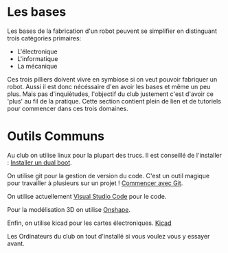 
# Les bases

Les bases de la fabrication d'un robot peuvent se simplifier en distinguant trois catégories primaires:
+ L'électronique
+ L'informatique
+ La mécanique

Ces trois pilliers doivent vivre en symbiose si on veut pouvoir fabriquer un robot. Aussi il est donc nécéssaire d'en avoir les bases et même un peu plus. Mais pas d'inquiètudes, l'objectif du club justement c'est d'avoir ce 'plus' au fil de la pratique. Cette section contient plein de lien et de tutoriels pour commencer dans ces trois domaines.


# Outils Communs

Au club on utilise linux pour la plupart des trucs. Il est conseillé de l'installer : [Installer un dual boot](./pc/dual_boot.md). 

On utilise git pour la gestion de version du code. C'est un outil magique pour travailler à plusieurs sur un projet ! [Commencer avec Git](./pc/git.md).

On utilise actuellement [Visual Studio Code](./info/vscode.md) pour le code.

Pour la modélisation 3D on utilise [Onshape](https://www.onshape.com/en/education/sign-up). 

Enfin, on utilise kicad pour les cartes électroniques. [Kicad](./elec/kicad.md)

Les Ordinateurs du club on tout d'installé si vous voulez vous y essayer avant.
